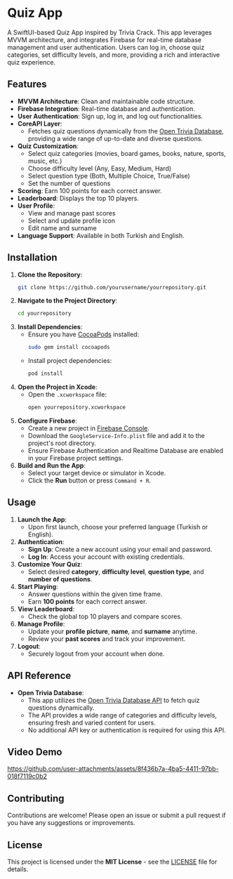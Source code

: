 # Quiz App
A SwiftUI-based Quiz App inspired by Trivia Crack. This app leverages MVVM architecture, and integrates Firebase for real-time database management and user authentication. Users can log in, choose quiz categories, set difficulty levels, and more, providing a rich and interactive quiz experience.

## Features
- **MVVM Architecture**: Clean and maintainable code structure.
- **Firebase Integration**: Real-time database and authentication.
- **User Authentication**: Sign up, log in, and log out functionalities.
- **CoreAPI Layer**:
  - Fetches quiz questions dynamically from the [Open Trivia Database](https://opentdb.com/), providing a wide range of up-to-date and diverse questions.
- **Quiz Customization**:
  - Select quiz categories (movies, board games, books, nature, sports, music, etc.)
  - Choose difficulty level (Any, Easy, Medium, Hard)
  - Select question type (Both, Multiple Choice, True/False)
  - Set the number of questions
- **Scoring**: Earn 100 points for each correct answer.
- **Leaderboard**: Displays the top 10 players.
- **User Profile**:
  - View and manage past scores
  - Select and update profile icon
  - Edit name and surname
- **Language Support**: Available in both Turkish and English.

## Installation
1. **Clone the Repository**:
    ```bash
    git clone https://github.com/yourusername/yourrepository.git
    ```
2. **Navigate to the Project Directory**:
    ```bash
    cd yourrepository
    ```
3. **Install Dependencies**:
    - Ensure you have [CocoaPods](https://cocoapods.org/) installed:
        ```bash
        sudo gem install cocoapods
        ```
    - Install project dependencies:
        ```bash
        pod install
        ```
4. **Open the Project in Xcode**:
    - Open the `.xcworkspace` file:
        ```bash
        open yourrepository.xcworkspace
        ```
5. **Configure Firebase**:
    - Create a new project in [Firebase Console](https://console.firebase.google.com/).
    - Download the `GoogleService-Info.plist` file and add it to the project's root directory.
    - Ensure Firebase Authentication and Realtime Database are enabled in your Firebase project settings.
6. **Build and Run the App**:
    - Select your target device or simulator in Xcode.
    - Click the **Run** button or press `Command + R`.

## Usage
1. **Launch the App**:
    - Upon first launch, choose your preferred language (Turkish or English).
2. **Authentication**:
    - **Sign Up**: Create a new account using your email and password.
    - **Log In**: Access your account with existing credentials.
3. **Customize Your Quiz**:
    - Select desired **category**, **difficulty level**, **question type**, and **number of questions**.
4. **Start Playing**:
    - Answer questions within the given time frame.
    - Earn **100 points** for each correct answer.
5. **View Leaderboard**:
    - Check the global top 10 players and compare scores.
6. **Manage Profile**:
    - Update your **profile picture**, **name**, and **surname** anytime.
    - Review your **past scores** and track your improvement.
7. **Logout**:
    - Securely logout from your account when done.
  
## API Reference
- **Open Trivia Database**:
  - This app utilizes the [Open Trivia Database API](https://opentdb.com/api_config.php) to fetch quiz questions dynamically.
  - The API provides a wide range of categories and difficulty levels, ensuring fresh and varied content for users.
  - No additional API key or authentication is required for using this API.

## Video Demo
https://github.com/user-attachments/assets/8f436b7a-4ba5-4411-97bb-018f7119c0b2

## Contributing
Contributions are welcome! Please open an issue or submit a pull request if you have any suggestions or improvements.

## License
This project is licensed under the **MIT License** - see the [LICENSE](./LICENSE.md) file for details.


